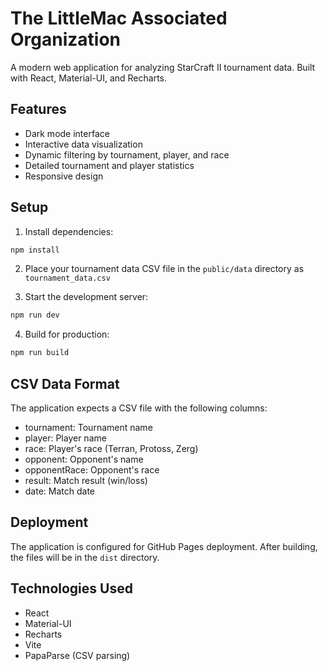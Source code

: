 # The LittleMac Associated Organization

A modern web application for analyzing StarCraft II tournament data. Built with React, Material-UI, and Recharts.

## Features

- Dark mode interface
- Interactive data visualization
- Dynamic filtering by tournament, player, and race
- Detailed tournament and player statistics
- Responsive design

## Setup

1. Install dependencies:
```bash
npm install
```

2. Place your tournament data CSV file in the `public/data` directory as `tournament_data.csv`

3. Start the development server:
```bash
npm run dev
```

4. Build for production:
```bash
npm run build
```

## CSV Data Format

The application expects a CSV file with the following columns:
- tournament: Tournament name
- player: Player name
- race: Player's race (Terran, Protoss, Zerg)
- opponent: Opponent's name
- opponentRace: Opponent's race
- result: Match result (win/loss)
- date: Match date

## Deployment

The application is configured for GitHub Pages deployment. After building, the files will be in the `dist` directory.

## Technologies Used

- React
- Material-UI
- Recharts
- Vite
- PapaParse (CSV parsing)